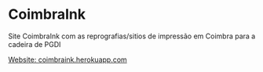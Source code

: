 # CoimbraInk
Site CoimbraInk com as reprografias/sitios de impressão em Coimbra para a cadeira de PGDI

[Website: coimbraink.herokuapp.com](http://coimbraink.herokuapp.com/)
